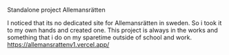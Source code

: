 Standalone project Allemansrätten

I noticed that its no dedicated site for Allemansrätten in sweden. So i took it to my 
own hands and created one. This project is always in the works and something that i do 
on my sparetime outside of school and work.
https://allemansrattenv1.vercel.app/
